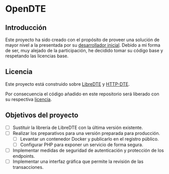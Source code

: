 # OpenDTE

## Introducción

Este proyecto ha sido creado con el propósito de proveer una solución de mayor nivel a la presentada por su [desarrollador inicial](https://github.com/gepd/HTTP-DTE). Debido a mi forma de ser, muy alejado de la participación, he decidido tomar su código base y respetando las licencias base.

## Licencia

Este proyecto está construido sobre [LibreDTE](https://github.com/LibreDTE/libredte-lib-core?tab=readme-ov-file#t%C3%A9rminos-y-condiciones-de-uso) y [HTTP-DTE](https://github.com/gepd/HTTP-DTE/blob/develop/LICENCE).

Por consecuencia el código añadido en este repositorio será liberado con su respectiva [licencia](/LICENSE).

## Objetivos del proyecto

- [ ] Sustituir la librería de LibreDTE con la última versión existente.
- [ ] Realizar los preparativos para una versión preparada para producción.
  - [ ] Levantar un contenedor Docker y publicarlo en el registro público.
  - [ ] Configurar PHP para exponer un servicio de forma segura.
- [ ] Implementar medidas de seguridad de autenticación y protección de los endpoints.
- [ ] Implementar una interfaz gráfica que permite la revisión de las transacciones.